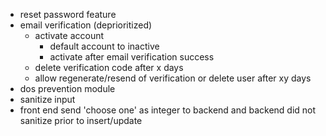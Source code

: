 - reset password feature
- email verification (deprioritized)
  - activate account
    - default account to inactive
    - activate after email verification success
  - delete verification code after x days
  - allow regenerate/resend of verification or delete user after xy days
- dos prevention module
- sanitize input
- front end send 'choose one' as integer to backend and backend did not sanitize prior to insert/update
